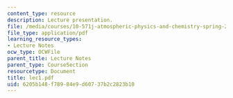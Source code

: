 ```yaml
---
content_type: resource
description: Lecture presentation.
file: /media/courses/10-571j-atmospheric-physics-and-chemistry-spring-2006/6205b148f78984e9d60737b2c2823b10_lec1.pdf
file_type: application/pdf
learning_resource_types:
- Lecture Notes
ocw_type: OCWFile
parent_title: Lecture Notes
parent_type: CourseSection
resourcetype: Document
title: lec1.pdf
uid: 6205b148-f789-84e9-d607-37b2c2823b10
---
```

